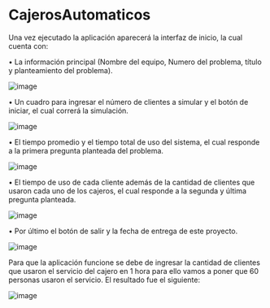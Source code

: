 # CajerosAutomaticos

Una vez ejecutado la aplicación aparecerá la interfaz de inicio, la cual cuenta con:

•	La información principal (Nombre del equipo, Numero del problema, título y planteamiento del problema).

![image](https://user-images.githubusercontent.com/29785115/48920005-d9e68d00-ee5b-11e8-980e-8384ce332d02.png)

•	Un cuadro para ingresar el número de clientes a simular y el botón de iniciar, el cual correrá la simulación.

![image](https://user-images.githubusercontent.com/29785115/48920086-5da07980-ee5c-11e8-8ce9-5ca8d64f83d6.png)

•	El tiempo promedio y el tiempo total de uso del sistema, el cual responde a la primera pregunta planteada del problema.

![image](https://user-images.githubusercontent.com/29785115/48920122-a6583280-ee5c-11e8-9d25-ef59f0cdcec9.png)

•	El tiempo de uso de cada cliente además de la cantidad de clientes que usaron cada uno de los cajeros, el cual responde a la segunda y última pregunta planteada.

![image](https://user-images.githubusercontent.com/29785115/48920128-b4a64e80-ee5c-11e8-975d-d2f3bb3f5e94.png)

•	Por último el botón de salir y la fecha de entrega de este proyecto.

![image](https://user-images.githubusercontent.com/29785115/48920137-c7b91e80-ee5c-11e8-86b6-4b82ac6e9811.png)




Para que la aplicación funcione se debe de ingresar la cantidad de clientes que usaron el servicio del cajero en 1 hora para ello vamos a poner que 60 personas usaron el servicio.
El resultado fue el siguiente:

![image](https://user-images.githubusercontent.com/29785115/48920166-f20adc00-ee5c-11e8-90dc-5e0c92f05899.png)
